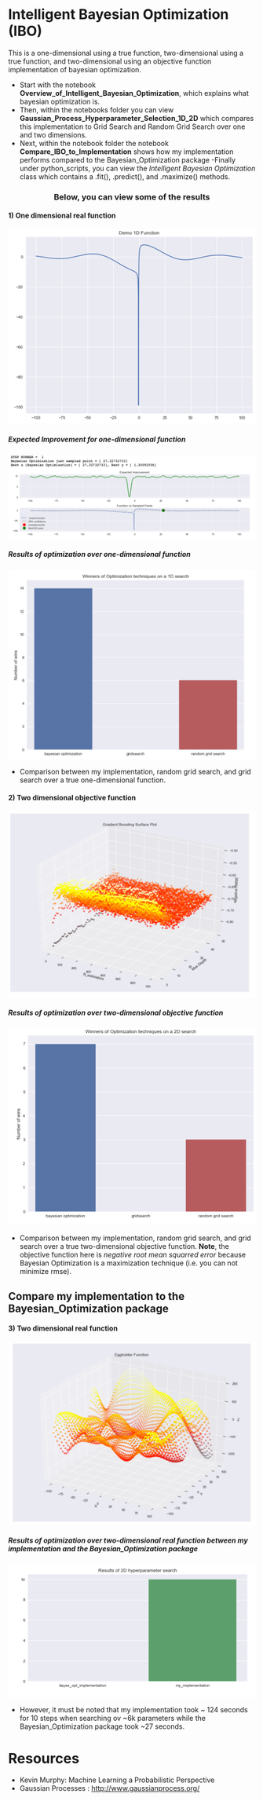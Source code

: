# **Intelligent Bayesian Optimization (IBO)**
This is a one-dimensional using a true function, two-dimensional using a true function, and two-dimensional using an objective function implementation of bayesian optimization.

- Start with the notebook **Overview_of_Intelligent_Bayesian_Optimization**, which explains
what bayesian optimization is.
- Then, within the notebooks folder you can view
**Gaussian_Process_Hyperparameter_Selection_1D_2D** which compares this implementation to
Grid Search and Random Grid Search over one and two dimensions.
- Next, within the notebook folder the notebook
**Compare_IBO_to_Implementation** shows how my implementation performs compared to
the Bayesian_Optimization package
-Finally under python_scripts, you can view the *Intelligent Bayesian Optimization* class which contains a .fit(), .predict(), and .maximize() methods.

<h3 style="text-align: center;" markdown="1"> Below, you can view some of the results </h3>

#### 1) One dimensional  real function
![Alt text](images/1d_function.png?raw=true)

##### Expected Improvement for one-dimensional function
![Alt text](images/expected_improvement_1D.png?raw=true)

##### Results of optimization over one-dimensional function

![Alt text](images/1d_search_rand_grid_ibo.png?raw=true)
- Comparison between my implementation, random grid search, and grid search over a true one-dimensional function. 

#### 2) Two dimensional objective function
![Alt text](images/grad_boost_alcohol.png?raw=true)

##### Results of optimization over two-dimensional objective function
![Alt text](images/2d_search_grid_rand_hyp.png?raw=true)
- Comparison between my implementation, random grid search, and grid search over a true two-dimensional objective function. **Note**, the objective function here is *negative root mean squarred error* because Bayesian Optimization is a maximization technique (i.e. you can not minimize rmse).  

## Compare my implementation to the Bayesian_Optimization package
#### 3) Two dimensional real function
![Alt text](images/eggholder_function.png?raw=true)
##### Results of optimization over two-dimensional real function between my implementation and the Bayesian_Optimization package
![Alt text](images/Compare_IBO_to_Implementation_2d.png?raw=true)
- However, it must be noted that my implementation took ~ 124 seconds for 10 steps when searching ov ~6k parameters while the Bayesian_Optimization package took ~27 seconds.

# Resources
- Kevin Murphy: Machine Learning a Probabilistic Perspective
- Gaussian Processes : http://www.gaussianprocess.org/
